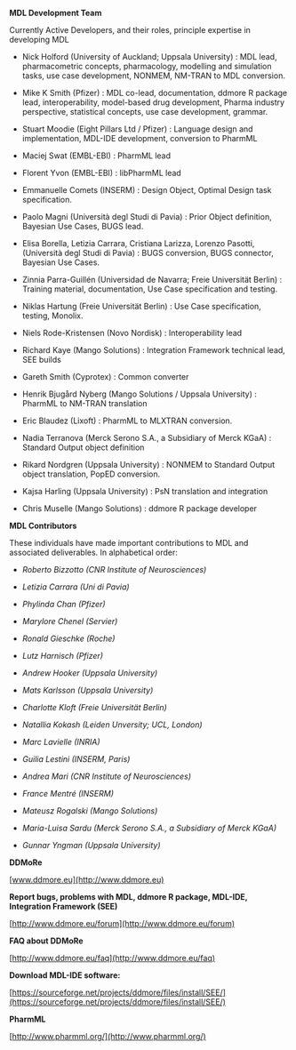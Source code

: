 **MDL Development Team**

Currently Active Developers, and their roles, principle expertise in
developing MDL

-   Nick Holford (University of Auckland; Uppsala University) : MDL
    lead, pharmacometric concepts, pharmacology, modelling and
    simulation tasks, use case development, NONMEM, NM-TRAN to MDL
    conversion.

-   Mike K Smith (Pfizer) : MDL co-lead, documentation, ddmore R package
    lead, interoperability, model-based drug development, Pharma
    industry perspective, statistical concepts, use case development,
    grammar.

-   Stuart Moodie (Eight Pillars Ltd / Pfizer) : Language design and
    implementation, MDL-IDE development, conversion to PharmML

-   Maciej Swat (EMBL-EBI) : PharmML lead

-   Florent Yvon (EMBL-EBI) : libPharmML lead

-   Emmanuelle Comets (INSERM) : Design Object, Optimal Design task
    specification.

-   Paolo Magni (Università degl Studi di Pavia) : Prior Object
    definition, Bayesian Use Cases, BUGS lead.

-   Elisa Borella, Letizia Carrara, Cristiana Larizza, Lorenzo Pasotti,
    (Università degl Studi di Pavia) : BUGS conversion, BUGS connector,
    Bayesian Use Cases.

-   Zinnia Parra-Guillén (Universidad de Navarra; Freie Universität
    Berlin) : Training material, documentation, Use Case specification
    and testing.

-   Niklas Hartung (Freie Universität Berlin) : Use Case specification,
    testing, Monolix.

-   Niels Rode-Kristensen (Novo Nordisk) : Interoperability lead

-   Richard Kaye (Mango Solutions) : Integration Framework technical
    lead, SEE builds

-   Gareth Smith (Cyprotex) : Common converter

-   Henrik Bjugård Nyberg (Mango Solutions / Uppsala University) :
    PharmML to NM-TRAN translation

-   Eric Blaudez (Lixoft) : PharmML to MLXTRAN conversion.

-   Nadia Terranova (Merck Serono S.A., a Subsidiary of Merck KGaA) :
    Standard Output object definition

-   Rikard Nordgren (Uppsala University) : NONMEM to Standard Output
    object translation, PopED conversion.

-   Kajsa Harling (Uppsala University) : PsN translation and integration

-   Chris Muselle (Mango Solutions) : ddmore R package developer

**MDL Contributors**

These individuals have made important contributions to MDL and
associated deliverables. In alphabetical order:

-   *Roberto Bizzotto (CNR Institute of Neurosciences)*

-   *Letizia Carrara (Uni di Pavia)*

-   *Phylinda Chan (Pfizer)*

-   *Marylore Chenel (Servier)*

-   *Ronald Gieschke (Roche)*

-   *Lutz Harnisch (Pfizer)*

-   *Andrew Hooker (Uppsala University)*

-   *Mats Karlsson (Uppsala University)*

-   *Charlotte Kloft (Freie Universität Berlin)*

-   *Natallia Kokash (Leiden Unversity; UCL, London)*

-   *Marc Lavielle (INRIA)*

-   *Guilia Lestini (INSERM, Paris)*

-   *Andrea Mari (CNR Institute of Neurosciences)*

-   *France Mentré (INSERM)*

-   *Mateusz Rogalski (Mango Solutions)*

-   *Maria-Luisa Sardu (Merck Serono S.A., a Subsidiary of Merck KGaA)*

-   *Gunnar Yngman (Uppsala University)*

**DDMoRe**

[www.ddmore.eu](http://www.ddmore.eu)

**Report bugs, problems with MDL, ddmore R package, MDL-IDE, Integration
Framework (SEE)**

[http://www.ddmore.eu/forum](http://www.ddmore.eu/forum)

**FAQ about DDMoRe**

[http://www.ddmore.eu/faq](http://www.ddmore.eu/faq)

**Download MDL-IDE software:**

[https://sourceforge.net/projects/ddmore/files/install/SEE/](https://sourceforge.net/projects/ddmore/files/install/SEE/)

**PharmML**

[http://www.pharmml.org/](http://www.pharmml.org/)
